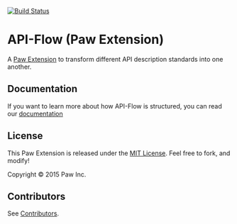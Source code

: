 [![Build Status](https://travis-ci.org/luckymarmot/API-Flow.svg?branch=master)](https://travis-ci.org/luckymarmot/API-Flow)

# API-Flow (Paw Extension)

A [Paw Extension](http://luckymarmot.com/paw/extensions/) to transform different API description standards into one another.

## Documentation

If you want to learn more about how API-Flow is structured, you can read our [documentation](DOCS.md)

## License

This Paw Extension is released under the [MIT License](LICENSE). Feel free to fork, and modify!

Copyright © 2015 Paw Inc.

## Contributors

See [Contributors](https://github.com/luckymarmot/API-Flow/graphs/contributors).
